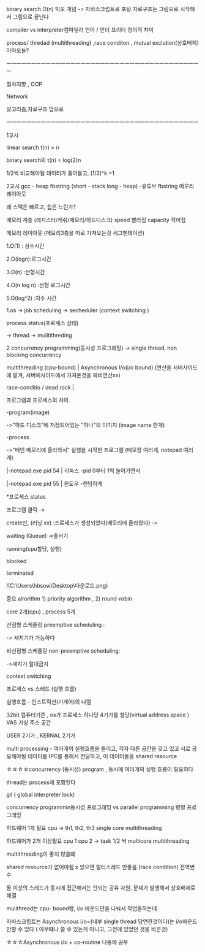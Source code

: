 binary search O(n) 빅오 개념 -> 자바스크립트로 포팅 자료구조는 그림으로 시작해서 그림으로 끝난다

compiler vs interpreter컴파일러 언어 / 인터 프리터 정의적 차이

process/ thredad (multithreading) ,race conditon , mutual exclution(상호배제) 아마오늘?

ㅡㅡㅡㅡㅡㅡㅡㅡㅡㅡㅡㅡㅡㅡㅡㅡㅡㅡㅡㅡㅡㅡㅡㅡㅡㅡㅡㅡㅡㅡㅡㅡㅡㅡㅡㅡㅡㅡㅡㅡ

절차지향 , OOP

Network

알고리즘,자료구조 앞으로

ㅡㅡㅡㅡㅡㅡㅡㅡㅡㅡㅡㅡㅡㅡㅡㅡㅡㅡㅡㅡㅡㅡㅡㅡㅡㅡㅡㅡㅡㅡㅡㅡㅡㅡㅡㅡㅡㅡㅡ

1교시

linear search t(n) = n

binary search의 t(n) = log(2)n

1/2씩 비교해야될 데이터가 줄어들고, (1/2)^k =1



2교시 gcc - heap fbstring (short - stack long - heap) -유투브 fbstring 메모리 레이아웃

왜 스택은 빠르고, 힙은 느린가?

메모리 계층 (레지스터/캐쉬/메모리/하드디스크) speed 빨라짐 capacity 적어짐

메모리 레이아웃 (메모리3층을 따로 가져오는것 세그멘테이션)

1.O(1) : 상수시간

2.O(logn):로그시간

3.O(n) :선형시간

4.O(n log n) :선형 로그시간

5.O(log^2) :지수 시간



1.os -> job scheduling -> secheduler (context switching )

process status(프로세스 상태)

-> thread -> mulitithreding

2 concurrency programming(동시성 프로그래밍) -> single thread, non blocking concurrency

multithreading (cpu-bound) | Asynchronous I/o(i/o bound) (연산을 서버사이드에 맡겨, 서버에사이드에서 가져온것을 헤비연산xx)

race-conditio / dead rock |

프로그램과 프로세스의 차이

-program(image)

->"하드 디스크"에 저장되어있는 "하나"의 이미지 (image name 한개)

-process

->"메인 메모리에 올라와서" 실행을 시작한 프로그램 (메모장 여러개, notepad 여러개)

|-notepad.exe pid 54 | 리눅스 -pid 0부터 1씩 늘어가면서

|-notepad.exe pid 55 | 윈도우 -랜덤하게

*프로세스 status

프로그램 클릭 ->

create만, (러닝 xx) :프로세스가 생성되었다(메모리에 올라왔다) ->

waiting (Queue) ->줄서기

running(cpu할당, 실행)

blocked

terminated

!(C:\Users\hbsow\Desktop\다운로드.png)

중요 alrorithm 1) priority algorithm , 2) round-robin

core 2개(cpu) , process 5개

선점형 스케줄링 preemptive scheduling :

-> 새치기가 가능하다

비선점형 스케줄링 non-preemptive scheduling:

->새치기 절대금지

context switching



프로세스 vs 스레드 (실행 흐름)

실행흐름 - 인스트럭션(기계어)의 나열

32bit 컴퓨터기준 , os가 프로세스 하나당 4기가를 할당(virtual address space ) VAS 가상 주소 공간

USER 2기가 , KERNAL 2기가

multi processing - 여러개의 실행흐름을 돌리고, 각자 다른 공간을 갖고 있고 서로 공유해야될 데이터를 IPC를 통해서 전달하고, 이 데이터들을 shared resource

☆☆☆☆concurrency (동시성) program , 동시에 여러개의 실행 흐름이 필요하다

thread는 process에 포함된다



gil ( global interpreter lock)

concurrency programmin동시성 프로그래밍 vs parallel programming 병렬 프로그래밍

하드웨어 1개 필요 cpu -> th1, th2, th3 single core multithreading

하드웨어가 2개 이상필요 cpu 1 cpu 2 -> task 1/2 씩 multicore multithreading

multithreading이 좋지 않을떄

shared resource가 없어야됨 x 있으면 멀티스레드 안좋음 (race condition) 전역변수

둘 이상의 스레드가 동시에 접근해서는 안되는 공유 자원, 문제가 발생해서 상호배제로 해결

mulithread는 cpu- bound랑, i/o 바운드단을 나눠서 작업을하는데

자바스크립트는 Asynchronous i/o=(내부 single thread 당연한것이다)는 i/o바운드 만할 수 있다 ( 아무떄나 쓸 수 있는게 아니고, 그전에 있었던 것을 바꾼것)

☆☆☆Asynchronous i/o + co-routine 나중에 공부

 


